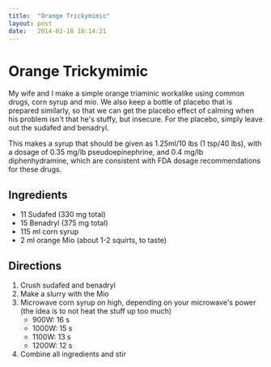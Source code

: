 ```yaml
---
title:  "Orange Trickymimic"
layout: post
date:   2014-02-18 18:14:21
---
```


Orange Trickymimic
==================
My wife and I make a simple orange triaminic workalike using common drugs, corn syrup and mio.  We also keep a bottle of placebo that is prepared similarly, so that we can get the placebo effect of calming when his problem isn't that he's stuffy, but insecure.  For the placebo, simply leave out the sudafed and benadryl.

This makes a syrup that should be given as 1.25ml/10 lbs (1 tsp/40 lbs), with a dosage of 0.35 mg/lb pseudoepinephrine, and 0.4 mg/lb diphenhydramine, which are consistent with FDA dosage recommendations for these drugs.

Ingredients
-----------
* 11 Sudafed (330 mg total)
* 15 Benadryl (375 mg total)
* 115 ml corn syrup
* 2 ml orange Mio (about 1-2 squirts, to taste)

Directions
----------
1. Crush sudafed and benadryl
2. Make a slurry with the Mio
3. Microwave corn syrup on high, depending on your microwave's power (the idea is to not heat the stuff up too much)
	* 900W: 16 s
	* 1000W: 15 s
	* 1100W: 13 s
	* 1200W: 12 s
4. Combine all ingredients and stir
